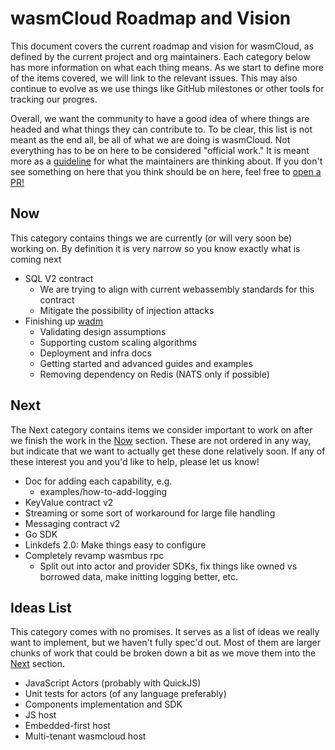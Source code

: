 # wasmCloud Roadmap and Vision

This document covers the current roadmap and vision for wasmCloud, as defined by the current project
and org maintainers. Each category below has more information on what each thing means. As we start
to define more of the items covered, we will link to the relevant issues. This may also continue to
evolve as we use things like GitHub milestones or other tools for tracking our progres. 

Overall, we want the community to have a good idea of where things are headed and what things they
can contribute to. To be clear, this list is not meant as the end all, be all of what we are doing
is wasmCloud. Not everything has to be on here to be considered "official work." It is meant more as
a [guideline](https://tenor.com/bcCX3.gif) for what the maintainers are thinking about. If you don't
see something on here that you think should be on here, feel free to [open a
PR!](https://github.com/wasmCloud/wasmCloud/pulls)

## Now

This category contains things we are currently (or will very soon be) working on. By definition it
is very narrow so you know exactly what is coming next 

- SQL V2 contract
  - We are trying to align with current webassembly standards for this contract
  - Mitigate the possibility of injection attacks
- Finishing up [wadm](https://github.com/wasmCloud/wadm)
  - Validating design assumptions
  - Supporting custom scaling algorithms
  - Deployment and infra docs
  - Getting started and advanced guides and examples
  - Removing dependency on Redis (NATS only if possible)

## Next

The Next category contains items we consider important to work on after we finish the work in the
[Now](#now) section. These are not ordered in any way, but indicate that we want to actually get
these done relatively soon. If any of these interest you and you'd like to help, please let us know!

- Doc for adding each capability, e.g.
  - examples/how-to-add-logging
- KeyValue contract v2
- Streaming or some sort of workaround for large file handling
- Messaging contract v2
- Go SDK
- Linkdefs 2.0: Make things easy to configure
- Completely revamp wasmbus rpc
  - Split out into actor and provider SDKs, fix things like owned vs borrowed data, make initting
    logging better, etc.

## Ideas List

This category comes with no promises. It serves as a list of ideas we really want to implement, but
we haven't fully spec'd out. Most of them are larger chunks of work that could be broken down a bit
as we move them into the [Next](#next) section.

- JavaScript Actors (probably with QuickJS)
- Unit tests for actors (of any language preferably)
- Components implementation and SDK
- JS host
- Embedded-first host
- Multi-tenant wasmcloud host